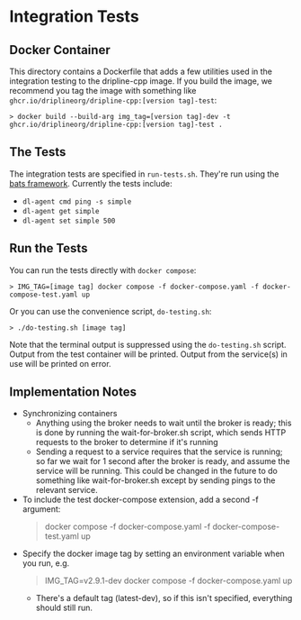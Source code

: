 # Integration Tests

## Docker Container

This directory contains a Dockerfile that adds a few utilities used in the integration testing to the dripline-cpp image.
If you build the image, we recommend you tag the image with something like `ghcr.io/driplineorg/dripline-cpp:[version tag]-test`:

    > docker build --build-arg img_tag=[version tag]-dev -t ghcr.io/driplineorg/dripline-cpp:[version tag]-test .

## The Tests

The integration tests are specified in `run-tests.sh`.  They're run using the [bats framework](https://bats-core.readthedocs.io/en/stable/index.html). Currently the tests include:

* `dl-agent cmd ping -s simple`
* `dl-agent get simple`
* `dl-agent set simple 500`

## Run the Tests

You can run the tests directly with `docker compose`:

    > IMG_TAG=[image tag] docker compose -f docker-compose.yaml -f docker-compose-test.yaml up

Or you can use the convenience script, `do-testing.sh`:

    > ./do-testing.sh [image tag]

Note that the terminal output is suppressed using the `do-testing.sh` script.  Output from the test container will be printed.  Output from the service(s) in use will be printed on error.


## Implementation Notes

* Synchronizing containers
  * Anything using the broker needs to wait until the broker is ready; this is done by running the wait-for-broker.sh script, which sends HTTP requests to the broker to determine if it's running
  * Sending a request to a service requires that the service is running; so far we wait for 1 second after the broker is ready, and assume the service will be running.  This could be changed in the future to do something like wait-for-broker.sh except by sending pings to the relevant service.
* To include the test docker-compose extension, add a second -f argument:
    > docker compose -f docker-compose.yaml -f docker-compose-test.yaml up
* Specify the docker image tag by setting an environment variable when you run, e.g.
    > IMG_TAG=v2.9.1-dev docker compose -f docker-compose.yaml up
  * There's a default tag (latest-dev), so if this isn't specified, everything should still run.


